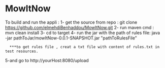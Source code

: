# MowItNow


To build and run the appli :
  1- get the source from repo :
      git clone https://github.com/elmehdiBenhaddou/MowItNow.git
  2- run maven cmd :
     mvn clean install
  3- cd to target 
  4- run the jar with the path of rules file:
      java -jar pathToJar/mowItNow-0.0.1-SNAPSHOT.jar "pathToRulesFile"
      
      ***to get rules file , creat a txt file with content of rules.txt in test resources.
   
  5-and go to http://yourHost:8080/upload 
       
